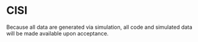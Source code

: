 # CISI
Because all data are generated via simulation, all code and simulated data will be made available upon acceptance. 
